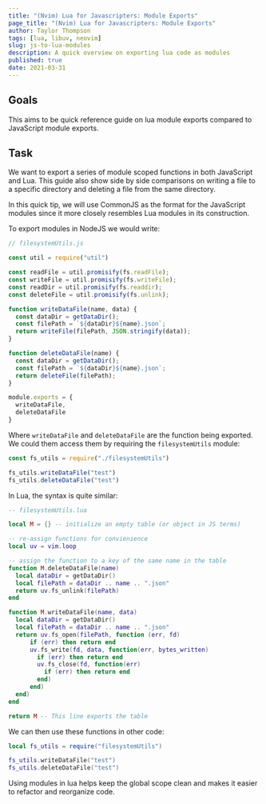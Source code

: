 ```yaml
---
title: "(Nvim) Lua for Javascripters: Module Exports"
page_title: "(Nvim) Lua for Javascripters: Module Exports"
author: Taylor Thompson
tags: [lua, libuv, neovim]
slug: js-to-lua-modules
description: A quick overview on exporting lua code as modules
published: true
date: 2021-03-31
---
```


## Goals
This aims to be quick reference guide on lua module exports compared to JavaScript module exports.

## Task
We want to export a series of module scoped functions in both JavaScript and Lua. This guide also show side by side comparisons on writing a file to a specific directory and deleting a file from the same directory.

In this quick tip, we will use CommonJS as the format for the JavaScript modules since it more closely resembles Lua modules in its construction.

To export modules in NodeJS we would write:

```js
// filesystemUtils.js

const util = require("util")

const readFile = util.promisify(fs.readFile);
const writeFile = util.promisify(fs.writeFile);
const readDir = util.promisify(fs.readdir);
const deleteFile = util.promisify(fs.unlink);

function writeDataFile(name, data) {
  const dataDir = getDataDir();
  const filePath = `${dataDir}${name}.json`;
  return writeFile(filePath, JSON.stringify(data));
}

function deleteDataFile(name) {
  const dataDir = getDataDir();
  const filePath = `${dataDir}${name}.json`;
  return deleteFile(filePath);
}

module.exports = {
  writeDataFile,
  deleteDataFile
}
```

Where `writeDataFile` and `deleteDataFile` are the function being exported. We could them access them by requiring the `filesystemUtils` module:

```js
const fs_utils = require("./filesystemUtils")

fs_utils.writeDataFile("test")
fs_utils.deleteDataFile("test")
```


In Lua, the syntax is quite similar:

```lua
-- filesystemUtils.lua

local M = {} -- initialize an empty table (or object in JS terms)

-- re-assign functions for convienience
local uv = vim.loop

-- assign the function to a key of the same name in the table
function M.deleteDataFile(name)
  local dataDir = getDataDir()
  local filePath = dataDir .. name .. ".json"
  return uv.fs_unlink(filePath)
end

function M.writeDataFile(name, data)
  local dataDir = getDataDir()
  local filePath = dataDir .. name .. ".json"
  return uv.fs_open(filePath, function (err, fd)
      if (err) then return end
      uv.fs_write(fd, data, function(err, bytes_written)
        if (err) then return end
        uv.fs_close(fd, function(err)
          if (err) then return end
        end)
      end)
  end)
end

return M -- This line exports the table
```

We can then use these functions in other code:

```lua
local fs_utils = require("filesystemUtils")

fs_utils.writeDataFile("test")
fs_utils.deleteDataFile("test")
```

Using modules in lua helps keep the global scope clean and makes it easier to refactor and reorganize code.
